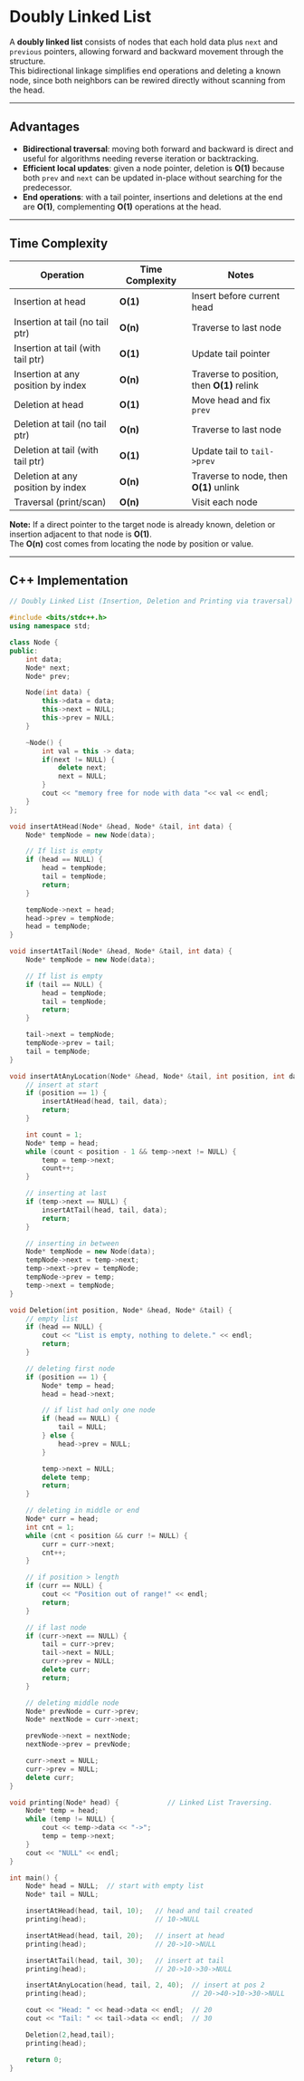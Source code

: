 # Doubly Linked List

A **doubly linked list** consists of nodes that each hold data plus `next` and `previous` pointers, allowing forward and backward movement through the structure.  
This bidirectional linkage simplifies end operations and deleting a known node, since both neighbors can be rewired directly without scanning from the head.

---

## Advantages

- **Bidirectional traversal**: moving both forward and backward is direct and useful for algorithms needing reverse iteration or backtracking.  
- **Efficient local updates**: given a node pointer, deletion is **O(1)** because both `prev` and `next` can be updated in-place without searching for the predecessor.  
- **End operations**: with a tail pointer, insertions and deletions at the end are **O(1)**, complementing **O(1)** operations at the head.  

---

## Time Complexity

| Operation                          | Time Complexity | Notes |
|------------------------------------|-----------------|-------|
| Insertion at head                  | **O(1)**        | Insert before current head |
| Insertion at tail (no tail ptr)    | **O(n)**        | Traverse to last node |
| Insertion at tail (with tail ptr)  | **O(1)**        | Update tail pointer |
| Insertion at any position by index | **O(n)**        | Traverse to position, then **O(1)** relink |
| Deletion at head                   | **O(1)**        | Move head and fix `prev` |
| Deletion at tail (no tail ptr)     | **O(n)**        | Traverse to last node |
| Deletion at tail (with tail ptr)   | **O(1)**        | Update tail to `tail->prev` |
| Deletion at any position by index  | **O(n)**        | Traverse to node, then **O(1)** unlink |
| Traversal (print/scan)             | **O(n)**        | Visit each node |

**Note:** If a direct pointer to the target node is already known, deletion or insertion adjacent to that node is **O(1)**.  
The **O(n)** cost comes from locating the node by position or value.

---

## C++ Implementation

```cpp
// Doubly Linked List (Insertion, Deletion and Printing via traversal)

#include <bits/stdc++.h>
using namespace std;

class Node {
public:
    int data;
    Node* next;
    Node* prev;

    Node(int data) {
        this->data = data;
        this->next = NULL;
        this->prev = NULL;
    }

    ~Node() {
        int val = this -> data;
        if(next != NULL) {
            delete next;
            next = NULL;
        }
        cout << "memory free for node with data "<< val << endl;
    }
};

void insertAtHead(Node* &head, Node* &tail, int data) {
    Node* tempNode = new Node(data);

    // If list is empty
    if (head == NULL) {
        head = tempNode;
        tail = tempNode;
        return;
    }

    tempNode->next = head;
    head->prev = tempNode;
    head = tempNode;
}

void insertAtTail(Node* &head, Node* &tail, int data) {
    Node* tempNode = new Node(data);

    // If list is empty
    if (tail == NULL) {
        head = tempNode;
        tail = tempNode;
        return;
    }

    tail->next = tempNode;
    tempNode->prev = tail;
    tail = tempNode;
}

void insertAtAnyLocation(Node* &head, Node* &tail, int position, int data) {
    // insert at start
    if (position == 1) {
        insertAtHead(head, tail, data);
        return;
    }

    int count = 1;
    Node* temp = head;
    while (count < position - 1 && temp->next != NULL) {
        temp = temp->next;
        count++;
    }

    // inserting at last
    if (temp->next == NULL) {
        insertAtTail(head, tail, data);
        return;
    }

    // inserting in between
    Node* tempNode = new Node(data);
    tempNode->next = temp->next;
    temp->next->prev = tempNode;
    tempNode->prev = temp;
    temp->next = tempNode;
}

void Deletion(int position, Node* &head, Node* &tail) {
    // empty list
    if (head == NULL) {
        cout << "List is empty, nothing to delete." << endl;
        return;
    }

    // deleting first node
    if (position == 1) {
        Node* temp = head;
        head = head->next;

        // if list had only one node
        if (head == NULL) {
            tail = NULL;
        } else {
            head->prev = NULL;
        }

        temp->next = NULL;
        delete temp;
        return;
    }

    // deleting in middle or end
    Node* curr = head;
    int cnt = 1;
    while (cnt < position && curr != NULL) {
        curr = curr->next;
        cnt++;
    }

    // if position > length
    if (curr == NULL) {
        cout << "Position out of range!" << endl;
        return;
    }

    // if last node
    if (curr->next == NULL) {
        tail = curr->prev;
        tail->next = NULL;
        curr->prev = NULL;
        delete curr;
        return;
    }

    // deleting middle node
    Node* prevNode = curr->prev;
    Node* nextNode = curr->next;

    prevNode->next = nextNode;
    nextNode->prev = prevNode;

    curr->next = NULL;
    curr->prev = NULL;
    delete curr;
}

void printing(Node* head) {            // Linked List Traversing.
    Node* temp = head;
    while (temp != NULL) {
        cout << temp->data << "->";
        temp = temp->next;
    }
    cout << "NULL" << endl;
}

int main() {
    Node* head = NULL;  // start with empty list
    Node* tail = NULL;

    insertAtHead(head, tail, 10);   // head and tail created
    printing(head);                 // 10->NULL

    insertAtHead(head, tail, 20);   // insert at head
    printing(head);                 // 20->10->NULL

    insertAtTail(head, tail, 30);   // insert at tail
    printing(head);                 // 20->10->30->NULL

    insertAtAnyLocation(head, tail, 2, 40);  // insert at pos 2
    printing(head);                          // 20->40->10->30->NULL

    cout << "Head: " << head->data << endl;  // 20
    cout << "Tail: " << tail->data << endl;  // 30

    Deletion(2,head,tail);
    printing(head);

    return 0;
}

